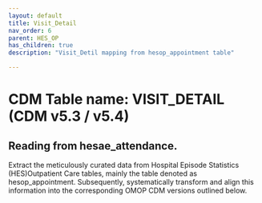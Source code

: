 ```yaml
---
layout: default
title: Visit_Detail
nav_order: 6
parent: HES_OP
has_children: true
description: "Visit_Detil mapping from hesop_appointment table"

---
```



# CDM Table name: VISIT_DETAIL (CDM v5.3 / v5.4)

## Reading from hesae_attendance.

Extract the meticulously curated data from Hospital Episode Statistics (HES)Outpatient Care tables, mainly the table denoted as hesop_appointment. Subsequently, systematically transform and align this information into the corresponding OMOP CDM versions outlined below.
